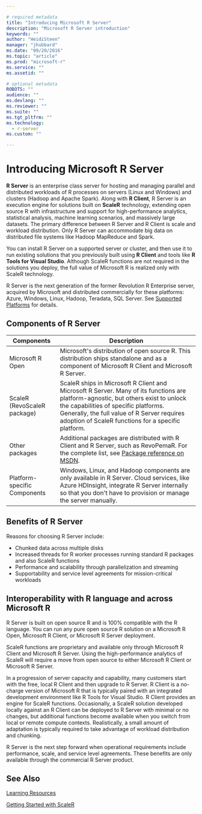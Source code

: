 ```yaml
---

# required metadata
title: "Introducing Microsoft R Server"
description: "Microsoft R Server introduction"
keywords: ""
author: "HeidiSteen"
manager: "jhubbard"
ms.date: "09/20/2016"
ms.topic: "article"
ms.prod: "microsoft-r"
ms.service: ""
ms.assetid: ""

# optional metadata
ROBOTS: ""
audience: ""
ms.devlang: ""
ms.reviewer: ""
ms.suite: ""
ms.tgt_pltfrm: ""
ms.technology:
  - r-server
ms.custom: ""

---
```


# Introducing Microsoft R Server

**R Server** is an enterprise class server for hosting and managing parallel and distributed workloads of R processes on servers (Linux and Windows) and clusters (Hadoop and Apache Spark). Along with **R Client**, R Server is an execution engine for solutions built on **ScaleR** technology, extending open source R with infrastructure and support for high-performance analytics, statistical analysis, machine learning scenarios, and massively large datasets. The primary difference between R Server and R Client is scale and workload distribution. Only R Server can accommodate big data on distributed file systems like Hadoop MapReduce and Spark.

You can install R Server on a supported server or cluster, and then use it to run existing solutions that you previously built using **R Client** and tools like **R Tools for Visual Studio**. Although ScaleR functions are not required in the solutions you deploy, the full value of Microsoft R is realized only with ScaleR technology.

R Server is the next generation of the former Revolution R Enterprise server, acquired by Microsoft and distributed commercially for these platforms: Azure, Windows, Linux, Hadoop, Teradata, SQL Server. See [Supported Platforms](rserver-install-supported-platforms.md) for details.

## Components of R Server

|Components | Description |
|----|---|
|Microsoft R Open | Microsoft's distribution of open source R. This distribution ships standalone and as a component of Microsoft R Client and Microsoft R Server. |
|ScaleR (RevoScaleR package) | ScaleR ships in Microsoft R Client and Microsoft R Server. Many of its functions are platform-agnostic, but others exist to unlock the capabilities of specific platforms. Generally, the full value of R Server requires adoption of ScaleR functions for a specific platform. |
|Other packages | Additional packages are distributed with R Client and R Server, such as RevoPemaR. For the complete list, see [Package reference on MSDN](package-reference.md). |
|Platform-specific Components | Windows, Linux, and Hadoop components are only available in R Server. Cloud services, like Azure HDInsight, integrate R Server internally so that you don't have to provision or manage the server manually. |

## Benefits of R Server

Reasons for choosing R Server include:

* Chunked data across multiple disks
* Increased threads for R worker processes running standard R packages and also ScaleR functions
* Performance and scalability through parallelization and streaming
* Supportability and service level agreements for mission-critical workloads

## Interoperability with R language and across Microsoft R

R Server is built on open source R and is 100% compatible with the R language. You can run any pure open source R solution on a Microsoft R Open, Microsoft R Client, or Microsoft R Server deployment.

ScaleR functions are proprietary and available only through Microsoft R Client and Microsoft R Server. Using the high-performance analytics of ScaleR will require a move from open source to either Microsoft R Client or Microsoft R Server.

In a progression of server capacity and capability, many customers start with the free, local R Client and then upgrade to R Server. R Client is a no-charge version of Microsoft R that is typically paired with an integrated development environment like R Tools for Visual Studio. R Client provides an engine for ScaleR functions. Occasionally, a ScaleR solution developed locally against an R Client can be deployed to R Server with minimal or no changes, but additional functions become available when you switch from local or remote compute contexts. Realistically, a small amount of adaptation is typically required to take advantage of workload distribution and chunking.

R Server is the next step forward when operational requirements include performance, scale, and service level agreements. These benefits are only available through the commercial R Server product.

## See Also

[Learning Resources](microsoft-r-more-resources.md)

[Getting Started with ScaleR](scaler-getting-started.md)

